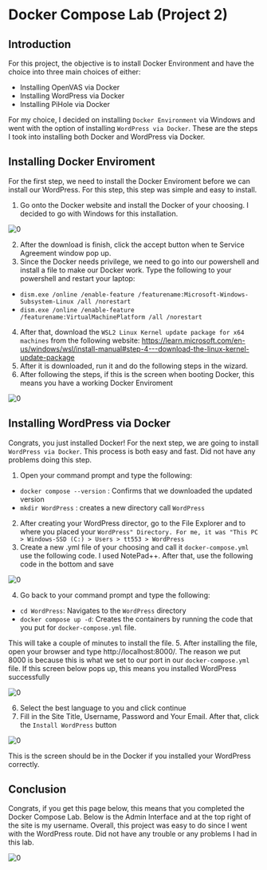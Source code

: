 # Docker Compose Lab (Project 2) 

## Introduction 
For this project, the objective is to install Docker Environment and have the choice into three main choices of either:
- Installing OpenVAS via Docker
- Installing WordPress via Docker 
- Installing PiHole via Docker

For my choice, I decided on installing `Docker Environment` via Windows and went with the option of installing `WordPress via Docker`. These are the steps I took into installing both Docker and WordPress via Docker. 

## Installing Docker Enviroment
For the first step, we need to install the Docker Enviroment before we can install our WordPress. For this step, this step was simple and easy to install.

1. Go onto the Docker website and install the Docker of your choosing. I decided to go with Windows for this installation. 

![0](https://user-images.githubusercontent.com/87620828/201506625-0e673096-1d25-43ab-99db-a68c0be431eb.jpg)

2. After the download is finish, click the accept button when te Service Agreement window pop up.
3. Since the Docker needs privilege, we need to go into our powershell and install a file to make our Docker work. Type the following to your powershell and restart your laptop: 
- `dism.exe /online /enable-feature /featurename:Microsoft-Windows-Subsystem-Linux /all /norestart`
- `dism.exe /online /enable-feature /featurename:VirtualMachinePlatform /all /norestart`
4. After that, download the `WSL2 Linux Kernel update package for x64 machines` from the following website: https://learn.microsoft.com/en-us/windows/wsl/install-manual#step-4---download-the-linux-kernel-update-package
5. After it is downloaded, run it and do the following steps in the wizard. 
6. After following the steps, if this is the screen when booting Docker, this means you have a working Docker Enviroment

![0](https://user-images.githubusercontent.com/87620828/201507314-17078f48-82a0-49ea-9df8-daf4062db202.jpg)

## Installing WordPress via Docker 

Congrats, you just installed Docker! For the next step, we are going to install `WordPress via Docker`. This process is both easy and fast. Did not have any problems doing this step. 

1. Open your command prompt and type the following: 
- `docker compose --version` : Confirms that we downloaded the updated version 
- `mkdir WordPress` : creates a new directory call `WordPress` 
2. After creating your WordPress director, go to the File Explorer and to where you placed your `WordPress" Directory. For me, it was "This PC > Windows-SSD (C:) > Users > tt553 > WordPress`
3. Create a new .yml file of your choosing and call it `docker-compose.yml` use the following code. I used NotePad++. After that, use the following code in the bottom and save 

![0](https://user-images.githubusercontent.com/87620828/201506906-f6dc90fe-d02c-427b-bb74-e34f08da2ec9.jpg)

4. Go back to your command prompt and type the following:
- `cd WordPress`: Navigates to the `WordPress` directory
- `docker compose up -d`: Creates the containers by running the code that you put for `docker-compose.yml` file. 

This will take a couple of minutes to install the file. 
5. After installing the file, open your browser and type http://localhost:8000/. The reason we put 8000 is because this is what we set to our port in our `docker-compose.yml` file. If this screen below pops up, this means you installed WordPress successfully 

![0](https://user-images.githubusercontent.com/87620828/201506992-2daf677e-b041-4af0-9eb0-a87518f3d235.jpg)

6. Select the best language to you and click continue 
7. Fill in the Site Title, Username, Password and Your Email. After that, click the `Install WordPress` button

![0](https://user-images.githubusercontent.com/87620828/201507325-1b1d9e66-3a2d-4b68-b46e-62357505db40.jpg)

This is the screen should be in the Docker if you installed your WordPress correctly. 

## Conclusion

Congrats, if you get this page below, this means that you completed the Docker Compose Lab. Below is the Admin Interface and at the top right of the site is my username. Overall, this project was easy to do since I went with the WordPress route. Did not have any trouble or any problems I had in this lab. 

![0](https://user-images.githubusercontent.com/87620828/201507067-29184247-dcd1-4c71-8195-597dc4210ca5.jpg)
